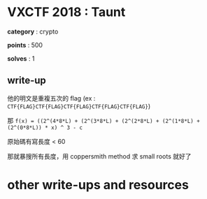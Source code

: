 # VXCTF 2018 : Taunt

**category** : crypto

**points** : 500

**solves** : 1

## write-up

他的明文是重複五次的 flag (ex : `CTF{FLAG}CTF{FLAG}CTF{FLAG}CTF{FLAG}CTF{FLAG}`)

那 `f(x) = ((2^(4*8*L) + (2^(3*8*L) + (2^(2*8*L) + (2^(1*8*L) + (2^(0*8*L)) * x) ^ 3 - c`

原始碼有寫長度 < 60

那就暴搜所有長度，用 coppersmith method 求 small roots 就好了

# other write-ups and resources

